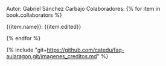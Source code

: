 Autor: Gabriel Sánchez Carbajo
Colaboradores:
{% for item in book.collaborators %}

{{item.name}}: {{item.edited}}

{% endfor %}








{% include "git+https://github.com/catedu/faq-aularagon.git/imagenes_creditos.md" %}